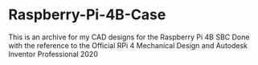 # Raspberry-Pi-4B-Case
This is an archive for my CAD designs for the Raspberry Pi 4B SBC
Done with the reference to the Official RPi 4 Mechanical Design and Autodesk Inventor Professional 2020
